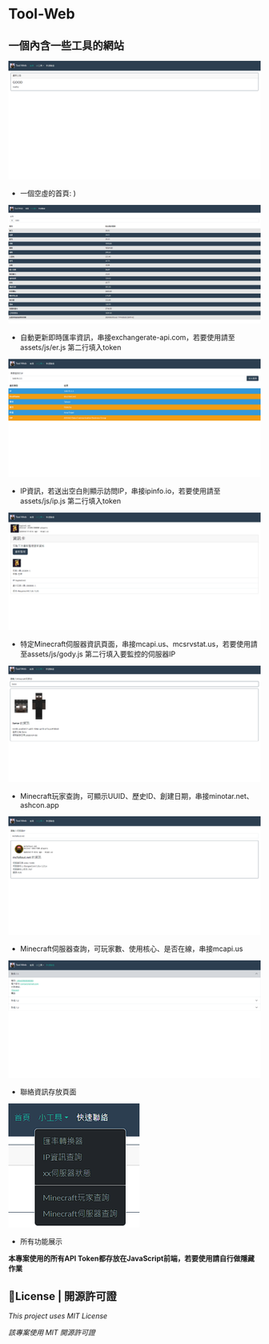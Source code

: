 # Tool-Web
一個內含一些工具的網站
---

![image](https://github.com/Ray1020-a/Tool-Web/blob/main/img/01.png)
- 一個空虛的首頁: )

![image](https://github.com/Ray1020-a/Tool-Web/blob/main/img/02.png)
- 自動更新即時匯率資訊，串接exchangerate-api.com，若要使用請至assets/js/er.js 第二行填入token

![image](https://github.com/Ray1020-a/Tool-Web/blob/main/img/03.png)
- IP資訊，若送出空白則顯示訪問IP，串接ipinfo.io，若要使用請至assets/js/ip.js 第二行填入token

![image](https://github.com/Ray1020-a/Tool-Web/blob/main/img/04.png)
- 特定Minecraft伺服器資訊頁面，串接mcapi.us、mcsrvstat.us，若要使用請至assets/js/gody.js 第二行填入要監控的伺服器IP

![image](https://github.com/Ray1020-a/Tool-Web/blob/main/img/05.png)
- Minecraft玩家查詢，可顯示UUID、歷史ID、創建日期，串接minotar.net、ashcon.app

![image](https://github.com/Ray1020-a/Tool-Web/blob/main/img/06.png)
- Minecraft伺服器查詢，可玩家數、使用核心、是否在線，串接mcapi.us

![image](https://github.com/Ray1020-a/Tool-Web/blob/main/img/08.png)
- 聯絡資訊存放頁面




![image](https://github.com/Ray1020-a/Tool-Web/blob/main/img/07.png)
- 所有功能展示

**本專案使用的所有API Token都存放在JavaScript前端，若要使用請自行做隱藏作業**

## 📃License | 開源許可證
*This project uses MIT License*

*該專案使用 MIT 開源許可證*
